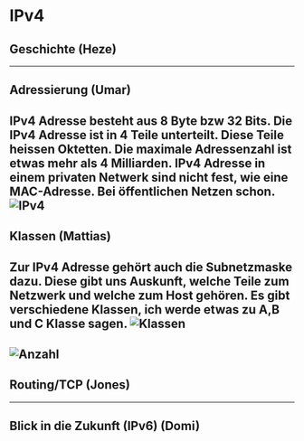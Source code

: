 # IPv4

## Geschichte (Heze)
----

## Adressierung (Umar)
IPv4 Adresse besteht aus 8 Byte bzw 32 Bits.
Die IPv4 Adresse ist in 4 Teile unterteilt.
Diese Teile heissen Oktetten.
Die maximale Adressenzahl ist etwas mehr als 4 Milliarden.
IPv4 Adresse in einem privaten Netwerk sind nicht fest, wie eine MAC-Adresse.
Bei öffentlichen Netzen schon.
![IPv4](https://blog.keycdn.com/blog/wp-content/uploads/2016/07/ipv4-address.png "IPv4")
----
## Klassen (Mattias)
Zur IPv4 Adresse gehört auch die Subnetzmaske dazu. Diese gibt uns Auskunft,
welche Teile zum Netzwerk und welche zum Host gehören. Es gibt verschiedene
Klassen, ich werde etwas zu A,B und C Klasse sagen.
![Klassen](http://elektroniktutor.de/internet/net_pict/ipnum1.png "Klassen")
----

![Anzahl](http://netzwerkassistent.de/upload/bilder/lernmodule/11-3_2.jpg)
----
## Routing/TCP (Jones)

----
## Blick in die Zukunft (IPv6) (Domi)
